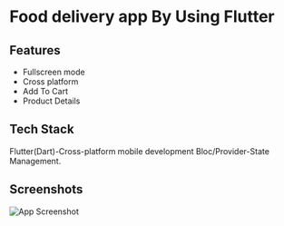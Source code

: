 
# Food delivery app By Using Flutter
## Features

- Fullscreen mode
- Cross platform
- Add To Cart
- Product Details


## Tech Stack
Flutter(Dart)-Cross-platform mobile development
Bloc/Provider-State Management.




## Screenshots

![App Screenshot](https://via.placeholder.com/468x300?text=App+Screenshot+Here)

